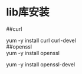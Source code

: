 # lib库安装
##curl  

yum -y install curl curl-devel  
##openssl  
 yum -y install openssl  
 
 yum -y install openssl-devel  
 
 
 

